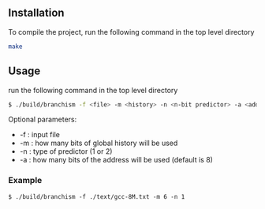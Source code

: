 ## Installation

To compile the project, run the following command in the top level directory
```sh
make
```

## Usage
run the following command in the top level directory
```sh
$ ./build/branchism -f <file> -m <history> -n <n-bit predictor> -a <address bits>
```
Optional parameters:
* -f : input file 
* -m : how many bits of global history will be used
* -n : type of predictor (1 or 2)
* -a : how many bits of the address will be used (default is 8)

### Example
```
$ ./build/branchism -f ./text/gcc-8M.txt -m 6 -n 1
```
